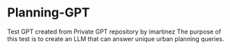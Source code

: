 # Planning-GPT
Test GPT created from Private GPT repository by imartinez
The purpose of this test is to create an LLM that can answer unique urban planning queries.
